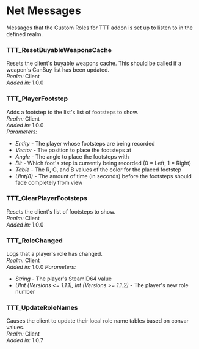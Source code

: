 # Net Messages
Messages that the Custom Roles for TTT addon is set up to listen to in the defined realm.

### TTT_ResetBuyableWeaponsCache
Resets the client's buyable weapons cache. This should be called if a weapon's CanBuy list has been updated.\
*Realm:* Client\
*Added in:* 1.0.0

### TTT_PlayerFootstep
Adds a footstep to the list's list of footsteps to show.\
*Realm:* Client\
*Added in:* 1.0.0\
*Parameters:*
- *Entity* - The player whose footsteps are being recorded
- *Vector* - The position to place the footsteps at
- *Angle* - The angle to place the footsteps with
- *Bit* - Which foot's step is currently being recorded (0 = Left, 1 = Right)
- *Table* - The R, G, and B values of the color for the placed footstep
- *UInt(8)* - The amount of time (in seconds) before the footsteps should fade completely from view

### TTT_ClearPlayerFootsteps
Resets the client's list of footsteps to show.\
*Realm:* Client\
*Added in:* 1.0.0

### TTT_RoleChanged
Logs that a player's role has changed.\
*Realm:* Client\
*Added in:* 1.0.0
*Parameters:*
- *String* - The player's SteamID64 value
- *UInt (Versions <= 1.1.1), Int (Versions >= 1.1.2)* - The player's new role number

### TTT_UpdateRoleNames
Causes the client to update their local role name tables based on convar values.\
*Realm:* Client\
*Added in:* 1.0.7

